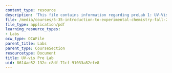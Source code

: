 ```yaml
---
content_type: resource
description: 'This file contains information regarding preLab 1: UV-Vis.'
file: /media/courses/5-35-introduction-to-experimental-chemistry-fall-2012/8614ae52132cc8df71cf91033a82efe8_MIT5_35F12_Uv_vis_Prelab1.pdf
file_type: application/pdf
learning_resource_types:
- Labs
ocw_type: OCWFile
parent_title: Labs
parent_type: CourseSection
resourcetype: Document
title: UV-vis Pre Lab
uid: 8614ae52-132c-c8df-71cf-91033a82efe8
---
```

